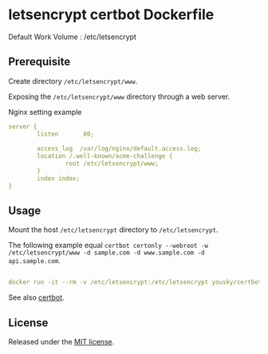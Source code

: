 # letsencrypt certbot Dockerfile

Default Work Volume : /etc/letsencrypt

## Prerequisite

Create directory `/etc/letsencrypt/www`.

Exposing the `/etc/letsencrypt/www` directory through a web server.

Nginx setting example
```yml
server {
        listen       80;
        
        access_log  /var/log/nginx/default.access.log;
        location /.well-known/acme-challenge {
                root /etc/letsencrypt/www;
        }
        index index;
}
```

## Usage

Mount the host `/etc/letsencrypt` directory to `/etc/letsencrypt`.

The following example equal `certbot certonly --webroot -w /etc/letsencrypt/www -d sample.com -d www.sample.com -d api.sample.com`.
```yml

docker run -it --rm -v /etc/letsencrypt:/etc/letsencrypt yousky/certbot:20170221-centos7.3.1611 certonly --webroot -w /etc/letsencrypt/www -d sample.com -d www.sample.com -d api.sample.com

```


See also [certbot](https://certbot.eff.org/docs/using.html#webroot).

## License
Released under the [MIT license](http://opensource.org/licenses/MIT).
